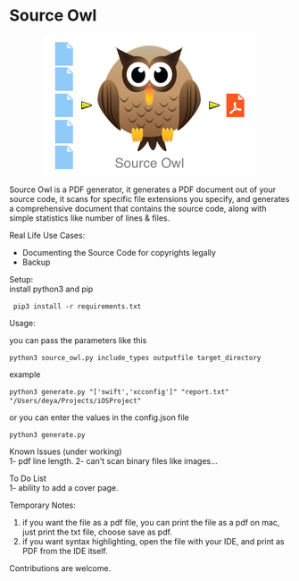 # Source Owl

<p align="center">
    <img src="pdf_owl_logo.png">
</p>

Source Owl is a PDF generator, it generates a PDF document out of your source code, it scans for specific file extensions you specify, and generates a comprehensive document that contains the source code, along with simple statistics like number of lines & files.

Real Life Use Cases:
- Documenting the Source Code for copyrights legally
- Backup

Setup:  
install python3 and pip

     pip3 install -r requirements.txt 

Usage:  

you can pass the parameters like this   

    python3 source_owl.py include_types outputfile target_directory  
example  

    python3 generate.py "['swift','xcconfig']" "report.txt" "/Users/deya/Projects/iOSProject"

or you can enter the values in the config.json file

    python3 generate.py  

Known Issues (under working)  
1- pdf line length.
2- can't scan binary files like images...

To Do List  
1- ability to add a cover page.  

Temporary Notes:
  1) if you want the file as a pdf file, you can print the file as a pdf on mac, just print the txt file, choose save as pdf.  
  2) if you want syntax highlighting, open the file with your IDE, and print as PDF from the IDE itself.  

Contributions are welcome.
